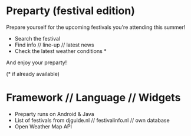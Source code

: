 Preparty (festival edition)
==================================================

Prepare yourself for the upcoming festivals you're attending this summer!

- Search the festival
- Find info // line-up // latest news
- Check the latest weather conditions *

And enjoy your preparty!

(* if already available)



Framework // Language // Widgets
===================================================

- Preparty runs on Android & Java
- List of festivals from djguide.nl // festivalinfo.nl // own database
- Open Weather Map API
